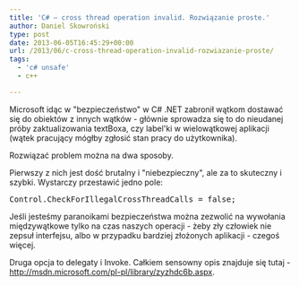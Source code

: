 ```yaml
---
title: 'C# – cross thread operation invalid. Rozwiązanie proste.'
author: Daniel Skowroński
type: post
date: 2013-06-05T16:45:29+00:00
url: /2013/06/c-cross-thread-operation-invalid-rozwiazanie-proste/
tags:
  - 'c# unsafe'
  - c++

---
```

Microsoft idąc w "bezpieczeństwo" w C# .NET zabronił wątkom dostawać się do obiektów z innych wątków - głównie sprowadza się to do nieudanej próby zaktualizowania textBoxa, czy label'ki w wielowątkowej aplikacji (wątek pracujący mógłby zgłosić stan pracy do użytkownika).  
<!--break-->

  
Rozwiązać problem można na dwa sposoby. 

Pierwszy z nich jest dość brutalny i "niebezpieczny", ale za to skuteczny i szybki. Wystarczy przestawić jedno pole: 

<pre class="EnlighterJSRAW csharp">Control.CheckForIllegalCrossThreadCalls = false;</pre>

Jeśli jesteśmy paranoikami bezpieczeństwa można zezwolić na wywołania międzywątkowe tylko na czas naszych operacji - żeby zły człowiek nie zepsuł interfejsu, albo w przypadku bardziej złożonych aplikacji - czegoś więcej.

Druga opcja to delegaty i Invoke. Całkiem sensowny opis znajduje się tutaj - http://msdn.microsoft.com/pl-pl/library/zyzhdc6b.aspx.